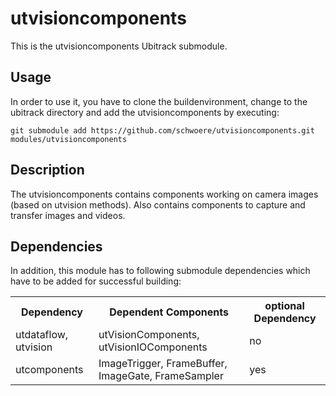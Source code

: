 utvisioncomponents
===============
This is the utvisioncomponents Ubitrack submodule.

Usage
-----
In order to use it, you have to clone the buildenvironment, change to the ubitrack directory and add the utvisioncomponents by executing:

    git submodule add https://github.com/schwoere/utvisioncomponents.git modules/utvisioncomponents

Description
----------
The utvisioncomponents contains components working on camera images (based on utvision methods). Also contains components to capture and transfer images and videos.


Dependencies
----------
In addition, this module has to following submodule dependencies which have to be added for successful building:

<table>
  <tr>
    <th>Dependency</th><th>Dependent Components</th><th>optional Dependency</th>
  </tr>
  <tr>
    <td>utdataflow, utvision</td><td>utVisionComponents, utVisionIOComponents</td><td>no</td>
  </tr>
  <tr>
    <td>utcomponents</td><td>ImageTrigger, FrameBuffer, ImageGate, FrameSampler</td><td>yes</td>
  </tr>
</table>
